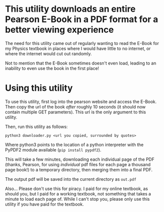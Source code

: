 # This utility downloads an entire Pearson E-Book in a PDF format for a better viewing experience

The need for this utility came out of regularly wanting to read the E-Book for my Physics textbook
in places where I would have little to no internet, or where the internet would cut out randomly.

Not to mention that the E-Book sometimes doesn't even load, leading to an inability to even use the book in the first place!

# Using this utility

To use this utility, first log into the pearson website and access the E-Book. Then copy the url of the book *after* roughly 10 seconds (it should now contain multiple GET parameters). This url is the only argument to this utility.

Then, run this utility as follows:

    python3 downloader.py <url you copied, surrounded by quotes>

Where python3 points to the location of a python interpreter with the PyPDF2 module available (`pip install pypdf2`).

This will take a few minutes, downloading each individual page of the PDF (thanks, Pearson, for using *individual* pdf files for each page a thousand page book!) to a temporary directory, then merging them into a final PDF.

The output pdf will be saved into the current directory as `out.pdf`

Also... Please don't use this for piracy. I paid for my online textbook, as should you, but I paid for a working textbook, not something that takes a minute to load each page of. While I can't stop you, please only use this utility if you have paid for the textbook.

